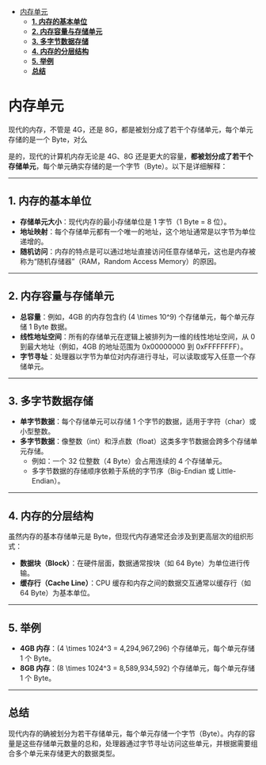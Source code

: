 - [内存单元](#内存单元)
	- [**1. 内存的基本单位**](#1-内存的基本单位)
	- [**2. 内存容量与存储单元**](#2-内存容量与存储单元)
	- [**3. 多字节数据存储**](#3-多字节数据存储)
	- [**4. 内存的分层结构**](#4-内存的分层结构)
	- [**5. 举例**](#5-举例)
	- [**总结**](#总结)

# 内存单元

现代的内存，不管是 4G，还是 8G，都是被划分成了若干个存储单元，每个单元存储的是一个 Byte，对么

是的，现代的计算机内存无论是 4G、8G 还是更大的容量，**都被划分成了若干个存储单元**，每个单元确实存储的是一个字节（Byte）。以下是详细解释：

---

## **1. 内存的基本单位**
- **存储单元大小**：现代内存的最小存储单位是 1 字节（1 Byte = 8 位）。
- **地址映射**：每个存储单元都有一个唯一的地址，这个地址通常是以字节为单位递增的。
- **随机访问**：内存的特点是可以通过地址直接访问任意存储单元，这也是内存被称为“随机存储器”（RAM，Random Access Memory）的原因。

---

## **2. 内存容量与存储单元**
- **总容量**：例如，4GB 的内存包含约 \(4 \times 10^9\) 个存储单元，每个单元存储 1 Byte 数据。
- **线性地址空间**：所有的存储单元在逻辑上被排列为一维的线性地址空间，从 0 到最大地址（例如，4GB 的地址范围为 0x00000000 到 0xFFFFFFFF）。
- **字节寻址**：处理器以字节为单位对内存进行寻址，可以读取或写入任意一个存储单元。

---

## **3. 多字节数据存储**
- **单字节数据**：每个存储单元可以存储 1 个字节的数据，适用于字符（char）或小型整数。
- **多字节数据**：像整数（int）和浮点数（float）这类多字节数据会跨多个存储单元存储。
  - 例如：一个 32 位整数（4 Byte）会占用连续的 4 个存储单元。
  - 多字节数据的存储顺序依赖于系统的字节序（Big-Endian 或 Little-Endian）。

---

## **4. 内存的分层结构**
虽然内存的基本存储单元是 Byte，但现代内存通常还会涉及到更高层次的组织形式：
- **数据块（Block）**：在硬件层面，数据通常按块（如 64 Byte）为单位进行传输。
- **缓存行（Cache Line）**：CPU 缓存和内存之间的数据交互通常以缓存行（如 64 Byte）为基本单位。

---

## **5. 举例**
- **4GB 内存**：\(4 \times 1024^3 = 4,294,967,296\) 个存储单元，每个单元存储 1 个 Byte。
- **8GB 内存**：\(8 \times 1024^3 = 8,589,934,592\) 个存储单元，每个单元存储 1 个 Byte。

---

## **总结**
现代内存的确被划分为若干存储单元，每个单元存储一个字节（Byte）。内存的容量是这些存储单元数量的总和，处理器通过字节寻址访问这些单元，并根据需要组合多个单元来存储更大的数据类型。
